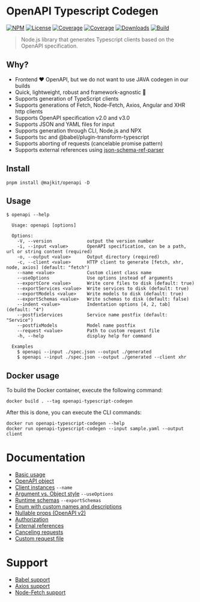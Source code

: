 # OpenAPI Typescript Codegen

[![NPM][npm-image]][npm-url]
[![License][license-image]][license-url]
[![Coverage][coverage-image]][coverage-url]
[![Coverage][coverage-image]][coverage-url]
[![Downloads][downloads-image]][downloads-url]
[![Build][build-image]][build-url]

> Node.js library that generates Typescript clients based on the OpenAPI specification.

## Why?
- Frontend ❤️ OpenAPI, but we do not want to use JAVA codegen in our builds
- Quick, lightweight, robust and framework-agnostic 🚀
- Supports generation of TypeScript clients
- Supports generations of Fetch, Node-Fetch, Axios, Angular and XHR http clients
- Supports OpenAPI specification v2.0 and v3.0
- Supports JSON and YAML files for input
- Supports generation through CLI, Node.js and NPX
- Supports tsc and @babel/plugin-transform-typescript
- Supports aborting of requests (cancelable promise pattern)
- Supports external references using [json-schema-ref-parser](https://github.com/APIDevTools/json-schema-ref-parser/)

## Install

```
pnpm install @majkit/openapi -D
```

## Usage

```
$ openapi --help

  Usage: openapi [options]

  Options:
    -V, --version             output the version number
    -i, --input <value>       OpenAPI specification, can be a path, url or string content (required)
    -o, --output <value>      Output directory (required)
    -c, --client <value>      HTTP client to generate [fetch, xhr, node, axios] (default: "fetch")
    --name <value>            Custom client class name
    --useOptions              Use options instead of arguments
    --exportCore <value>      Write core files to disk (default: true)
    --exportServices <value>  Write services to disk (default: true)
    --exportModels <value>    Write models to disk (default: true)
    --exportSchemas <value>   Write schemas to disk (default: false)
    --indent <value>          Indentation options [4, 2, tab] (default: "4")
    --postfixServices         Service name postfix (default: "Service")
    --postfixModels           Model name postfix
    --request <value>         Path to custom request file
    -h, --help                display help for command

  Examples
    $ openapi --input ./spec.json --output ./generated
    $ openapi --input ./spec.json --output ./generated --client xhr
```

## Docker usage

To build the Docker container, execute the following command:

```
docker build . --tag openapi-typescript-codegen
```

After this is done, you can execute the CLI commands:

```
docker run openapi-typescript-codegen --help
docker run openapi-typescript-codegen --input sample.yaml --output client
```

Documentation
===
- [Basic usage](docs/basic-usage.md)
- [OpenAPI object](docs/openapi-object.md)
- [Client instances](docs/client-instances.md) `--name`
- [Argument vs. Object style](docs/arguments-vs-object-style.md) `--useOptions`
- [Runtime schemas](docs/runtime-schemas.md) `--exportSchemas`
- [Enum with custom names and descriptions](docs/custom-enums.md)
- [Nullable props (OpenAPI v2)](docs/nullable-props.md)
- [Authorization](docs/authorization.md)
- [External references](docs/external-references.md)
- [Canceling requests](docs/canceling-requests.md)
- [Custom request file](docs/custom-request-file.md)

Support
===
- [Babel support](docs/babel-support.md)
- [Axios support](docs/axios-support.md)
- [Node-Fetch support](docs/node-fetch-support.md)

[npm-url]: https://npmjs.org/package/@majkit/openapi
[npm-image]: https://img.shields.io/npm/v/@majkit/openapi.svg
[license-url]: LICENSE
[license-image]: http://img.shields.io/npm/l/@majkit/openapi.svg
[coverage-url]: https://codecov.io/gh/maxa-ondrej/openapi-typescript-codegen
[coverage-image]: https://img.shields.io/codecov/c/github/maxa-ondrej/openapi-typescript-codegen.svg
[downloads-url]: http://npm-stat.com/charts.html?package=@majkit/openapi
[downloads-image]: http://img.shields.io/npm/dm/@majkit/openapi.svg
[build-url]: https://dl.circleci.com/status-badge/redirect/circleci/Y53CrcVgMSBZm7DzvzFD9k/AgUdrXXFjtCoKjN45w9nRx/tree/master
[build-image]: https://dl.circleci.com/status-badge/img/circleci/Y53CrcVgMSBZm7DzvzFD9k/AgUdrXXFjtCoKjN45w9nRx/tree/master.svg?style=svg&circle-token=28fbb9706b426e5447418405ca9e2ed1d983a79e
